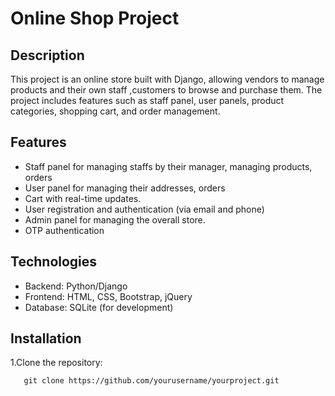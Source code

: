 # Online Shop Project
## Description
This project is an online store built with Django, allowing vendors to manage products and their own staff ,customers to browse and purchase them. The project includes features such as staff panel, user panels, product categories, shopping cart, and order management.
## Features
- Staff panel for managing staffs by their manager, managing products, orders
- User panel for managing their addresses, orders
- Cart with real-time updates.
- User registration and authentication (via email and phone)
- Admin panel for managing the overall store.
- OTP authentication
## Technologies
- Backend: Python/Django
- Frontend: HTML, CSS, Bootstrap, jQuery
- Database: SQLite (for development)
## Installation
1.Clone the repository:
```
   git clone https://github.com/yourusername/yourproject.git 
